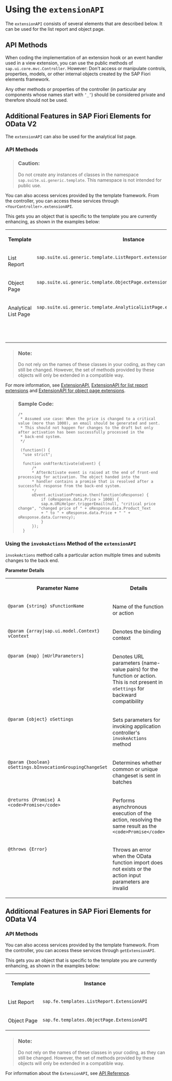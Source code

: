 <!-- loiobd2994b69ef542998becbc69ab093f7e -->

# Using the `extensionAPI`

The `extensionAPI` consists of several elements that are described below. It can be used for the list report and object page.



## API Methods

When coding the implementation of an extension hook or an event handler used in a view extension, you can use the public methods of `sap.ui.core.mvc.Controller`. However: Don't access or manipulate controls, properties, models, or other internal objects created by the SAP Fiori elements framework.

Any other methods or properties of the controller \(in particular any components whose names start with `‘_’`\) should be considered private and therefore should not be used.



<a name="loiobd2994b69ef542998becbc69ab093f7e__section_e55_4zp_znb"/>

## Additional Features in SAP Fiori Elements for OData V2

The `extensionAPI` can also be used for the analytical list page.



### API Methods

> ### Caution:  
> Do not create any instances of classes in the namespace `sap.suite.ui.generic.template`. This namespace is not intended for public use.

You can also access services provided by the template framework. From the controller, you can access these services through `<YourController>.extensionAPI`.

This gets you an object that is specific to the template you are currently enhancing, as shown in the examples below:


<table>
<tr>
<th valign="top">

Template



</th>
<th valign="top">

Instance



</th>
</tr>
<tr>
<td valign="top">

List Report



</td>
<td valign="top">

`sap.suite.ui.generic.template.ListReport.extensionAPI.ExtensionAPI` 



</td>
</tr>
<tr>
<td valign="top">

Object Page



</td>
<td valign="top">

`sap.suite.ui.generic.template.ObjectPage.extensionAPI.ExtensionAPI` 



</td>
</tr>
<tr>
<td valign="top">

Analytical List Page



</td>
<td valign="top">

`sap.suite.ui.generic.template.AnalyticalListPage.extensionAPI.ExtensionAPI`



</td>
</tr>
<tr>
<td valign="top">



</td>
<td valign="top">

 



</td>
</tr>
</table>

> ### Note:  
> Do not rely on the names of these classes in your coding, as they can still be changed. However, the set of methods provided by these objects will only be extended in a compatible way.

For more information, see [ExtensionAPI](https://ui5.sap.com/#/api/sap.suite.ui.generic.template.extensionAPI.extensionAPI), [ExtensionAPI for list report extensions](https://ui5.sap.com/#/api/sap.suite.ui.generic.template.ListReport.extensionAPI.ExtensionAPI) and [ExtensionAPI for object page extensions](https://ui5.sap.com/#/api/sap.suite.ui.generic.template.ObjectPage.extensionAPI.ExtensionAPI).

> ### Sample Code:  
> ```
> /*
>  * Assumed use case: When the price is changed to a critical value (more than 1000), an email should be generated and sent.
>  * This should not happen for changes to the draft but only after activation has been successfully processed in the
>  * back-end system.
>  */
> 				
>  (function() {
> 	"use strict";
> 				
> 	function onAfterActivate(oEvent) {
> 		/*
> 		* AfterActivate event is raised at the end of front-end processing for activation. The object handed into the
> 		* handler contains a promise that is resolved after a successful response from the back-end system.
> 		*/
> 		oEvent.activationPromise.then(function(oResponse) {
> 			if (oResponse.data.Price > 1000) {
> 			sap.m.URLHelper.triggerEmail(null, "critical price change", "changed price of " + oResponse.data.Product_Text
> 			+ " to " + oResponse.data.Price + " " + oResponse.data.Currency);
> 			}
> 		});
> 	}		
> ```



### Using the `invokeActions` Method of the `extensionAPI`

`invokeActions` method calls a particular action multiple times and submits changes to the back end.

**Parameter Details**


<table>
<tr>
<th valign="top">

Parameter Name



</th>
<th valign="top">

Details



</th>
</tr>
<tr>
<td valign="top">

`@param {string} sFunctionName` 



</td>
<td valign="top">

Name of the function or action



</td>
</tr>
<tr>
<td valign="top">

`@param {array|sap.ui.model.Context} vContext`



</td>
<td valign="top">

Denotes the binding context



</td>
</tr>
<tr>
<td valign="top">

`@param {map} [mUrlParameters]`



</td>
<td valign="top">

Denotes URL parameters \(name-value pairs\) for the function or action. This is not present in `oSettings` for backward compatibility



</td>
</tr>
<tr>
<td valign="top">

`@param {object} oSettings`



</td>
<td valign="top">

Sets parameters for invoking application controller's `invokeActions` method



</td>
</tr>
<tr>
<td valign="top">

`@param {boolean} oSettings.bInvocationGroupingChangeSet`



</td>
<td valign="top">

Determines whether common or unique changeset is sent in batches



</td>
</tr>
<tr>
<td valign="top">

`@returns {Promise} A <code>Promise</code>`



</td>
<td valign="top">

Performs asynchronous execution of the action, resolving the same result as the `<code>Promise</code>`



</td>
</tr>
<tr>
<td valign="top">

`@throws {Error}`



</td>
<td valign="top">

Throws an error when the OData function import does not exists or the action input parameters are invalid



</td>
</tr>
</table>



<a name="loiobd2994b69ef542998becbc69ab093f7e__section_myh_q3q_znb"/>

## Additional Features in SAP Fiori Elements for OData V4



### API Methods

You can also access services provided by the template framework. From the controller, you can access these services through `getExtensionAPI`.

This gets you an object that is specific to the template you are currently enhancing, as shown in the examples below:


<table>
<tr>
<th valign="top">

Template



</th>
<th valign="top">

Instance



</th>
</tr>
<tr>
<td valign="top">

List Report



</td>
<td valign="top">

`sap.fe.templates.ListReport.ExtensionAPI` 



</td>
</tr>
<tr>
<td valign="top">

Object Page



</td>
<td valign="top">

`sap.fe.templates.ObjectPage.ExtensionAPI` 



</td>
</tr>
</table>

> ### Note:  
> Do not rely on the names of these classes in your coding, as they can still be changed. However, the set of methods provided by these objects will only be extended in a compatible way.

For information about the `ExtensionAPI`, see [API Reference](https://ui5.sap.com/#/api/sap.fe.core.ExtensionAPI).

